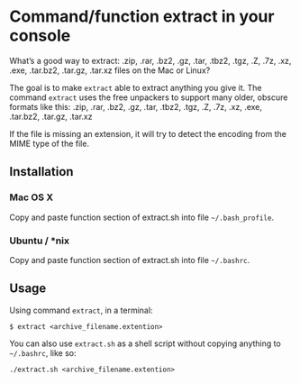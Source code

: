 Command/function extract in your console
========================================

What’s a good way to extract: .zip, .rar, .bz2, .gz, .tar, .tbz2, .tgz, .Z, .7z, .xz, .exe, .tar.bz2, .tar.gz, .tar.xz files on the Mac or Linux?

The goal is to make `extract` able to extract anything you give it. The command `extract` uses the free unpackers to support many older, obscure formats like this: .zip, .rar, .bz2, .gz, .tar, .tbz2, .tgz, .Z, .7z, .xz, .exe, .tar.bz2, .tar.gz, .tar.xz

If the file is missing an extension, it will try to detect the encoding from the MIME type of the file.


Installation
------------

### Mac OS X

Copy and paste function section of extract.sh into file `~/.bash_profile`.

### Ubuntu / *nix

Copy and paste function section of extract.sh into file `~/.bashrc`.


Usage
-----

Using command `extract`, in a terminal:

    $ extract <archive_filename.extention>

You can also use `extract.sh` as a shell script without copying anything to
`~/.bashrc`, like so:

    ./extract.sh <archive_filename.extention>
